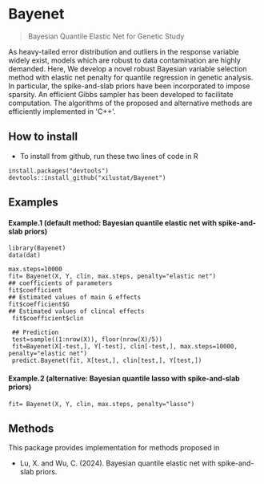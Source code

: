 
<!-- README.md is generated from README.Rmd. Please edit that file -->

# Bayenet

> Bayesian Quantile Elastic Net for Genetic Study 

As heavy-tailed error distribution and outliers in the response variable widely exist, models which are robust to data contamination are highly demanded. Here, We develop a novel robust Bayesian variable selection method with elastic net penalty for quantile regression in genetic analysis. In particular, the spike-and-slab priors have been incorporated to impose sparsity. An efficient Gibbs sampler has been developed to facilitate computation. The algorithms of the proposed and alternative methods are efficiently implemented in 'C++'.
## How to install

 - To install from github, run these two lines of code in R

<!-- end list -->

    install.packages("devtools")
    devtools::install_github("xilustat/Bayenet")

## Examples

#### Example.1 (default method: Bayesian quantile elastic net with spike-and-slab priors)

    library(Bayenet)
    data(dat)
    
    max.steps=10000
    fit= Bayenet(X, Y, clin, max.steps, penalty="elastic net")
    ## coefficients of parameters
    fit$coefficient
    ## Estimated values of main G effects 
    fit$coefficient$G
    ## Estimated values of clincal effects 
     fit$coefficient$clin
        
     ## Prediction   
     test=sample((1:nrow(X)), floor(nrow(X)/5))
     fit=Bayenet(X[-test,], Y[-test], clin[-test,], max.steps=10000, penalty="elastic net")  
     predict.Bayenet(fit, X[test,], clin[test,], Y[test,])

#### Example.2 (alternative: Bayesian quantile lasso with spike-and-slab priors)

    fit= Bayenet(X, Y, clin, max.steps, penalty="lasso")
    

## Methods

This package provides implementation for methods proposed in

  - Lu, X. and Wu, C. (2024). Bayesian quantile elastic net with spike-and-slab priors.
